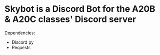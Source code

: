 # Skybot is a Discord Bot for the A20B & A20C classes' Discord server

Dependencies:
- Discord.py
- Requests